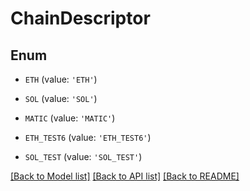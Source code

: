 # ChainDescriptor


## Enum

* `ETH` (value: `'ETH'`)

* `SOL` (value: `'SOL'`)

* `MATIC` (value: `'MATIC'`)

* `ETH_TEST6` (value: `'ETH_TEST6'`)

* `SOL_TEST` (value: `'SOL_TEST'`)

[[Back to Model list]](../README.md#documentation-for-models) [[Back to API list]](../README.md#documentation-for-api-endpoints) [[Back to README]](../README.md)


